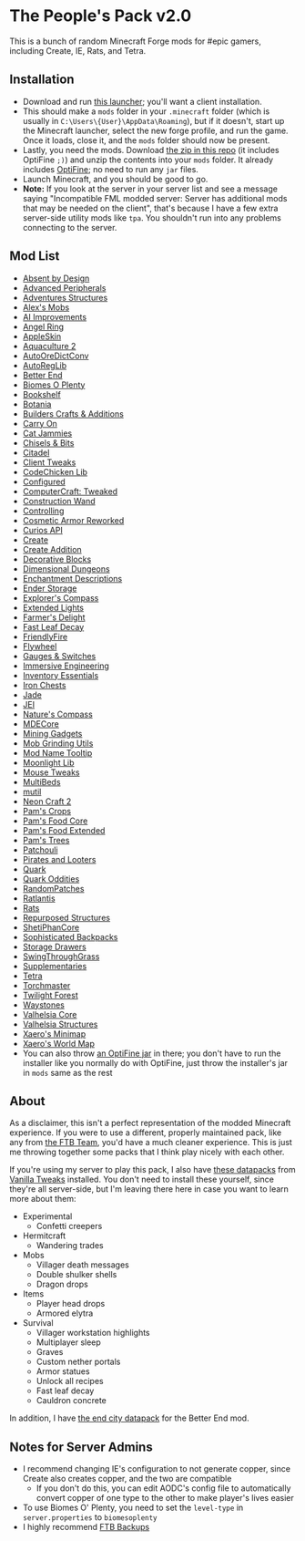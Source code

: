 # The People's Pack v2.0

This is a bunch of random Minecraft Forge mods for #epic gamers, including Create, IE, Rats, and Tetra.

## Installation

* Download and run [this launcher](https://maven.minecraftforge.net/net/minecraftforge/forge/1.16.5-36.2.39/forge-1.16.5-36.2.39-installer.jar); you'll want a client installation.
* This should make a `mods` folder in your `.minecraft` folder (which is usually in `C:\Users\{User}\AppData\Roaming`), but if it doesn't, start up the Minecraft launcher, select the new forge profile, and run the game.
Once it loads, close it, and the `mods` folder should now be present.
* Lastly, you need the mods. Download [the zip in this repo](./peoples-pack-v2.0.zip) (it includes OptiFine `;)`) and unzip the contents into your `mods` folder. It already includes [OptiFine](https://optifine.net/downloads); no need to run any `jar` files.
* Launch Minecraft, and you should be good to go.
* **Note:** If you look at the server in your server list and see a message saying "Incompatible FML modded server: Server has additional mods that may be needed on the client", that's because I have a few extra server-side utility mods like `tpa`. You shouldn't run into any problems connecting to the server.

## Mod List
  * [Absent by Design](https://mediafilez.forgecdn.net/files/3497/361/absentbydesign-1.16.5-1.5.1.jar)
  * [Advanced Peripherals](https://mediafilez.forgecdn.net/files/3857/897/advancedperipherals-1.16.5-0.7.10r.jar)
  * [Adventures Structures](https://mediafilez.forgecdn.net/files/3596/497/AdventuresStructures_3.3.1.jar)
  * [Alex's Mobs](https://mediafilez.forgecdn.net/files/3467/280/alexsmobs-1.12.1.jar)
  * [AI Improvements](https://mediafilez.forgecdn.net/files/3798/940/AI-Improvements-1.16.5-0.5.0.jar)
  * [Angel Ring](https://mediafilez.forgecdn.net/files/3849/196/angelring-1.16.5-2.0.2.jar)
  * [AppleSkin](https://mediafilez.forgecdn.net/files/3686/480/appleskin-forge-mc1.16.x-2.4.0.jar)
  * [Aquaculture 2](https://mediafilez.forgecdn.net/files/4074/702/Aquaculture-1.16.5-2.1.23.jar)
  * [AutoOreDictConv](https://mediafilez.forgecdn.net/files/3285/544/autooredictconv-1.16.4-16.1.10.jar)
  * [AutoRegLib](https://mediafilez.forgecdn.net/files/3326/41/AutoRegLib-1.6-49.jar)
  * [Better End](https://mediafilez.forgecdn.net/files/3467/948/betterendforge-1.16.5-1.6.3.jar)
  * [Biomes O Plenty](https://mediafilez.forgecdn.net/files/3360/574/BiomesOPlenty-1.16.5-13.1.0.477-universal.jar)
  * [Bookshelf](https://mediafilez.forgecdn.net/files/4351/252/Bookshelf-Forge-1.16.5-10.4.33.jar)
  * [Botania](https://mediafilez.forgecdn.net/files/4066/54/Botania-1.16.5-420.3.jar)
  * [Builders Crafts & Additions](https://mediafilez.forgecdn.net/files/3416/699/buildersaddition-1.16.5-20210807a.jar)
  * [Carry On](https://mediafilez.forgecdn.net/files/3579/466/carryon-1.16.5-1.15.5.22.jar)
  * [Cat Jammies](https://mediafilez.forgecdn.net/files/3252/734/catjammies-1.1.0.jar)
  * [Chisels & Bits](https://mediafilez.forgecdn.net/files/3593/643/chiselsandbits-1.0.63.jar)
  * [Citadel](https://mediafilez.forgecdn.net/files/3441/28/citadel-1.8.1-1.16.5.jar)
  * [Client Tweaks](https://mediafilez.forgecdn.net/files/3222/131/ClientTweaks_1.16.3-5.3.0.jar)
  * [CodeChicken Lib](https://mediafilez.forgecdn.net/files/3681/973/CodeChickenLib-1.16.5-4.0.7.445-universal.jar)
  * [Configured](https://mediafilez.forgecdn.net/files/3946/491/configured-1.5.3-1.16.5.jar)
  * [ComputerCraft: Tweaked](https://mediafilez.forgecdn.net/files/4395/617/cc-tweaked-1.16.5-1.101.2.jar)
  * [Construction Wand](https://mediafilez.forgecdn.net/files/3556/64/constructionwand-1.16.5-2.5.jar)
  * [Controlling](https://mediafilez.forgecdn.net/files/4421/16/Controlling-7.0.0.29.jar)
  * [Cosmetic Armor Reworked](https://mediafilez.forgecdn.net/files/3738/137/CosmeticArmorReworked-1.16.5-v5.jar)
  * [Curios API](https://mediafilez.forgecdn.net/files/4419/403/curios-forge-1.16.5-4.1.0.0.jar)
  * [Create](https://mediafilez.forgecdn.net/files/3536/25/create-mc1.16.5_v0.3.2g.jar)
  * [Create Addition](https://mediafilez.forgecdn.net/files/3629/494/createaddition-1.16.5-20220129a.jar)
  * [Decorative Blocks](https://mediafilez.forgecdn.net/files/3166/283/decorative_blocks-1.16.4-1.7.2.jar)
  * [Dimensional Dungeons](https://mediafilez.forgecdn.net/files/3407/168/dimdungeons-1.13.1.jar)
  * [Enchantment Descriptions](https://mediafilez.forgecdn.net/files/3838/362/EnchantmentDescriptions-1.16.5-7.1.20.jar)
  * [Ender Storage](https://mediafilez.forgecdn.net/files/3737/982/EnderStorage-1.16.5-2.8.0.170-universal.jar)
  * [Explorer's Compass](https://mediafilez.forgecdn.net/files/3412/474/ExplorersCompass-1.16.5-1.1.2-forge.jar)
  * [Extended Lights](https://mediafilez.forgecdn.net/files/3144/281/extlights-3.3.jar)
  * [Farmer's Delight](https://mediafilez.forgecdn.net/files/3573/686/FarmersDelight-1.16.5-0.5.4.jar)
  * [Fast Leaf Decay](https://mediafilez.forgecdn.net/files/3052/146/FastLeafDecay-v25.jar)
  * [FriendlyFire](https://mediafilez.forgecdn.net/files/3732/293/FriendlyFire-1.16.5-7.0.5.jar)
  * [Flywheel](https://mediafilez.forgecdn.net/files/3535/459/flywheel-1.16-0.2.5.jar)
  * [Gauges & Switches](https://mediafilez.forgecdn.net/files/3968/307/rsgauges-1.16.5-1.2.16.jar)
  * [Immersive Engineering](https://mediafilez.forgecdn.net/files/3578/181/ImmersiveEngineering-1.16.5-5.0.7-143.jar)
  * [Inventory Essentials](https://mediafilez.forgecdn.net/files/3332/381/InventoryEssentials_1.16.5-2.3.2.jar)
  * [Iron Chests](https://mediafilez.forgecdn.net/files/3543/538/ironchest-1.16.5-11.2.21.jar)
  * [Jade](https://mediafilez.forgecdn.net/files/3910/873/Jade-1.16.4-2.8.3.jar)
  * [JEI](https://mediafilez.forgecdn.net/files/4060/770/jei-1.16.5-7.7.1.153.jar)
  * [Nature's Compass](https://mediafilez.forgecdn.net/files/3404/859/NaturesCompass-1.16.5-2.0.1-fabric.jar)
  * [MDECore](https://mediafilez.forgecdn.net/files/3118/780/mdecore-1.16.4-16.1.0.jar)
  * [Mining Gadgets](https://mediafilez.forgecdn.net/files/3038/982/modnametooltip_1.16.2-1.15.0.jar)
  * [Mob Grinding Utils](https://mediafilez.forgecdn.net/files/4368/330/mob_grinding_utils-1.16.5-0.4.47.jar)
  * [Mod Name Tooltip](https://mediafilez.forgecdn.net/files/3038/982/modnametooltip_1.16.2-1.15.0.jar)
  * [Moonlight Lib](https://mediafilez.forgecdn.net/files/3517/8/selene-1.16.5-1.9.0.jar)
  * [Mouse Tweaks](https://mediafilez.forgecdn.net/files/3202/662/MouseTweaks-2.14-mc1.16.2.jar)
  * [MultiBeds](https://mediafilez.forgecdn.net/files/4411/309/multibeds-forge-1.16.2-1.7.17.jar)
  * [mutil](https://mediafilez.forgecdn.net/files/3456/505/mgui-1.16.5-3.3.0.jar)
  * [Neon Craft 2](https://mediafilez.forgecdn.net/files/3608/68/neoncraft2-1.0.jar)
  * [Pam's Crops](https://mediafilez.forgecdn.net/files/3276/350/pamhc2crops-1.16.3-1.0.2.jar)
  * [Pam's Food Core](https://mediafilez.forgecdn.net/files/3190/867/pamhc2foodcore-1.16.3-1.0.2.jar)
  * [Pam's Food Extended](https://mediafilez.forgecdn.net/files/3418/627/pamhc2foodextended-1.16.3-1.0.4.jar)
  * [Pam's Trees](https://mediafilez.forgecdn.net/files/3281/234/pamhc2trees-1.16.3-1.0.1.jar)
  * [Patchouli](https://mediafilez.forgecdn.net/files/3847/29/Patchouli-1.16.4-53.3.jar)
  * [Pirates and Looters](https://mediafilez.forgecdn.net/files/3427/381/Pirates_And_Looters_Kraken_Update.jar)
  * [Quark](https://mediafilez.forgecdn.net/files/3642/325/Quark-r2.4-322.jar)
  * [Quark Oddities](https://mediafilez.forgecdn.net/files/3088/871/QuarkOddities-1.16.3.jar)
  * [RandomPatches](https://mediafilez.forgecdn.net/files/3211/323/randompatches-2.4.4-forge.jar)
  * [Ratlantis](https://mediafilez.forgecdn.net/files/3072/700/ratlantis-1.0.0-1.16.3.jar)
  * [Rats](https://mediafilez.forgecdn.net/files/3319/810/rats-7.2.0-1.16.5.jar)
  * [Repurposed Structures](https://mediafilez.forgecdn.net/files/3561/379/repurposed_structures_forge-3.4.7%2B1.16.5.jar)
  * [ShetiPhanCore](https://mediafilez.forgecdn.net/files/4411/209/shetiphiancore-forge-1.16.2-3.8.17.jar)
  * [Sophisticated Backpacks](https://mediafilez.forgecdn.net/files/4167/327/sophisticatedbackpacks-1.16.5-3.15.20.755.jar)
  * [Storage Drawers](https://mediafilez.forgecdn.net/files/3776/277/StorageDrawers-1.16.3-8.5.2.jar)
  * [SwingThroughGrass](https://mediafilez.forgecdn.net/files/3103/28/swingthroughgrass-1.16.4-1.5.3.jar)
  * [Supplementaries](https://mediafilez.forgecdn.net/files/4351/390/supplementaries-1.16.5-0.18.5.jar)
  * [Tetra](https://mediafilez.forgecdn.net/files/3585/32/tetra-1.16.5-3.20.0.jar)
  * [Torchmaster](https://mediafilez.forgecdn.net/files/3433/163/torchmaster-2.3.8.jar)
  * [Twilight Forest](https://mediafilez.forgecdn.net/files/3575/220/twilightforest-1.16.5-4.0.870-universal.jar)
  * [Waystones](https://mediafilez.forgecdn.net/files/3515/707/Waystones_1.16.5-7.6.4.jar)
  * [Valhelsia Core](https://mediafilez.forgecdn.net/files/3508/441/valhelsia_core-16.0.13a.jar)
  * [Valhelsia Structures](https://mediafilez.forgecdn.net/files/3476/252/valhelsia_structures-1.16.5-0.1.6.jar)
  * [Xaero's Minimap](https://mediafilez.forgecdn.net/files/4430/576/Xaeros_Minimap_23.3.0_Forge_1.16.5.jar)
  * [Xaero's World Map](https://mediafilez.forgecdn.net/files/4424/627/XaerosWorldMap_1.29.2_Forge_1.16.5.jar)
  * You can also throw [an OptiFine jar](https://optifine.net/downloads) in there; you don't have to run the installer like you normally do with OptiFine, just throw the installer's jar in `mods` same as the rest

## About

As a disclaimer, this isn't a perfect representation of the modded Minecraft experience.
If you were to use a different, properly maintained pack, like any from [the FTB Team](https://feed-the-beast.com/), you'd have a much cleaner experience.
This is just me throwing together some packs that I think play nicely with each other.

If you're using my server to play this pack, I also have [these datapacks](https://vanillatweaks.net/share#KK8V5D) from [Vanilla Tweaks](https://vanillatweaks.net/picker/datapacks/) installed.
You don't need to install these yourself, since they're all server-side, but I'm leaving there here in case you want to learn more about them:
* Experimental
  * Confetti creepers
* Hermitcraft
  * Wandering trades
* Mobs
  * Villager death messages
  * Double shulker shells
  * Dragon drops
* Items
  * Player head drops
  * Armored elytra
* Survival
  * Villager workstation highlights
  * Multiplayer sleep
  * Graves
  * Custom nether portals
  * Armor statues
  * Unlock all recipes
  * Fast leaf decay
  * Cauldron concrete

In addition, I have [the end city datapack](https://www.planetminecraft.com/data-pack/end-city-for-better-end-forge-port/) for the Better End mod.

## Notes for Server Admins

* I recommend changing IE's configuration to not generate copper, since Create also creates copper, and the two are compatible
  * If you don't do this, you can edit AODC's config file to automatically convert copper of one type to the other to make player's lives easier
* To use Biomes O' Plenty, you need to set the `level-type` in `server.properties` to `biomesoplenty`
* I highly recommend [FTB Backups](https://media.forgecdn.net/files/3038/811/ftb-backups-2.1.1.6.jar)
